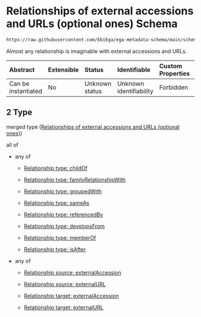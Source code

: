 # Relationships of external accessions and URLs (optional ones) Schema

```txt
https://raw.githubusercontent.com/EbiEga/ega-metadata-schema/main/schemas/EGA.experiment.json#/properties/experimentRelationships/items/allOf/1/anyOf/2
```

Almost any relationship is imaginable with external accessions and URLs.

| Abstract            | Extensible | Status         | Identifiable            | Custom Properties | Additional Properties | Access Restrictions | Defined In                                                                           |
| :------------------ | :--------- | :------------- | :---------------------- | :---------------- | :-------------------- | :------------------ | :----------------------------------------------------------------------------------- |
| Can be instantiated | No         | Unknown status | Unknown identifiability | Forbidden         | Allowed               | none                | [EGA.experiment.json\*](../../../schemas/EGA.experiment.json "open original schema") |

## 2 Type

merged type ([Relationships of external accessions and URLs (optional ones)](ega-1-properties-experiment-relationships-items-allof-relationship-constraints-for-an-experiment-anyof-relationships-of-external-accessions-and-urls-optional-ones.md))

all of

* any of

  * [Relationship type: childOf](ega-4-defs-relationship-type-childof.md "check type definition")

  * [Relationship type: familyRelationshipWith](ega-4-defs-relationship-type-familyrelationshipwith.md "check type definition")

  * [Relationship type: groupedWith](ega-4-defs-relationship-type-groupedwith.md "check type definition")

  * [Relationship type: sameAs](ega-4-defs-relationship-type-sameas.md "check type definition")

  * [Relationship type: referencedBy](ega-4-defs-relationship-type-referencedby.md "check type definition")

  * [Relationship type: developsFrom](ega-4-defs-relationship-type-developsfrom.md "check type definition")

  * [Relationship type: memberOf](ega-4-defs-relationship-type-memberof.md "check type definition")

  * [Relationship type: isAfter](ega-4-defs-relationship-type-isafter.md "check type definition")

* any of

  * [Relationship source: externalAccession](ega-4-defs-relationship-source-externalaccession.md "check type definition")

  * [Relationship source: externalURL](ega-4-defs-relationship-source-externalurl.md "check type definition")

  * [Relationship target: externalAccession](ega-4-defs-relationship-target-externalaccession.md "check type definition")

  * [Relationship target: externalURL](ega-4-defs-relationship-target-externalurl.md "check type definition")
